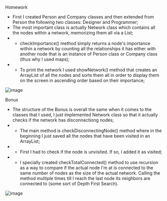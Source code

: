 Homework

- First I created Person and Company classes and then extended from Person the following two classes: Designer and Programmer;
- The most important class is actually Network class which contains all the nodes within a network, memorizing them all via a List;
- - checkImportance() method simply returns a node's importance within a network by counting all the relationships it has either with another node that is an instance of Person class or Company class (thus why I used maps);
- - To print the network I used showNetwork() method that creates an ArrayList of all the nodes and sorts them all in order to display them on the screen in ascending order based on their importance;

![image](https://user-images.githubusercontent.com/100404656/226111589-1cafa76f-c4d9-4bf7-9d36-7d81100febe2.png)

Bonus

- The structure of the Bonus is overall the same when it comes to the classes that I used, I just implemented Network class so that it actually checks if the network has disconnectiong nodes;
- - The main method is checkDisconnectingNode() method where in the beginning I just saved all the nodes that have been visited in an ArrayList;
- - First I had to check if the node is unvisited. If so, I added it as visited;
- - I specially created checkTotalConnected() method to use recursion as a way to compare if the actual node I'm at is connected to the same number of nodes as the size of the actual network. Calling the method multiple times till I reach the last node its neighbors are connected to (some sort of Depth First Search).

![image](https://user-images.githubusercontent.com/100404656/226113335-c5855e45-6aa7-4cf0-9b92-0e9d8aeebfd9.png)
